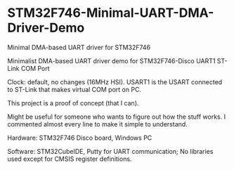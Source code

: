 # STM32F746-Minimal-UART-DMA-Driver-Demo
Minimal DMA-based UART driver for STM32F746

Minimalist DMA-based UART driver demo for STM32F746-Disco UART1 ST-Link COM Port

Clock: default, no changes (16MHz HSI).
USART1 is the USART connected to ST-Link that makes virtual COM port on PC.


This project is a proof of concept (that I can).

Might be useful for someone who wants to figure out how the stuff works.
I commented almost every line to make it simple to understand.


Hardware:
STM32F746 Disco board, Windows PC


Software:
STM32CubeIDE, Putty for UART communication;
No libraries used except for CMSIS register definitions.